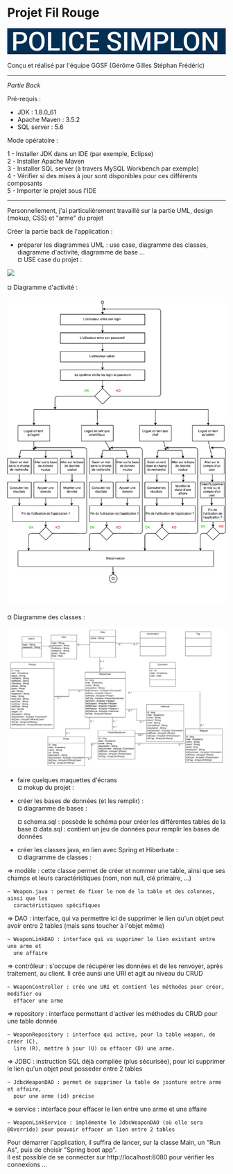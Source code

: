 # **Projet Fil Rouge** #


<p>
  <img src=".\src\assets\images\titre-fil-rouge.png"/>
</p>
Conçu et réalisé par l'équipe GGSF (Gérôme Gilles Stéphan Frédéric)

----------

*Partie Back*

Pré-requis :

- JDK : 1.8.0_61
- Apache Maven : 3.5.2
- SQL server : 5.6

Mode opératoire :

1 - Installer JDK dans un IDE (par exemple, Eclipse)  
2 - Installer Apache Maven  
3 - Installer SQL server (à travers MySQL Workbench par exemple)  
4 - Vérifier si des mises à jour sont disponibles pour ces différents composants  
5 - Importer le projet sous l'IDE    

----------

Personnellement, j'ai particulièrement travaillé sur la partie UML, design (mokup, CSS) et "arme" du projet

Créer la partie back de l'application :

- préparer les diagrammes UML : use case, diagramme des classes, diagramme d'activité, diagramme de base ...  
	¤ USE case du projet :
<p>
  <img src=".\src\assets\images\use_case.pdf"/>
</p>
	¤ Diagramme d'activité :
<p>
  <img src=".\src\assets\images\diagramme activite.pdf"/>
</p>
	¤ Diagramme des classes :
<p>
  <img src=".\src\assets\images\LesExperts.jpg"/>
</p>

- faire quelques maquettes d'écrans  
	¤ mokup du projet :


- créer les bases de données (et les remplir) :  
	¤ diagramme de bases :

	¤ schema.sql : possède le schéma pour créer les différentes tables de la base
	¤ data.sql : contient un jeu de données pour remplir les bases de données  
	
- créer les classes java, en lien avec Spring et Hiberbate :  
	¤ diagramme de classes :


=> modèle : cette classe permet de créer et nommer une table, ainsi que ses champs et leurs caractéristiques (nom, non null, clé primaire, ...)  

	~ Weapon.java : permet de fixer le nom de la table et des colonnes, ainsi que les
	  caractéristiques spécifiques

=> DAO : interface, qui va permettre ici de supprimer le lien qu'un objet peut avoir entre 2 tables (mais sans toucher à l'objet même)  

	~ WeaponLinkDAO : interface qui va supprimer le lien existant entre une arme et
	  une affaire

=> contrôleur : s'occupe de récupérer les données et de les renvoyer, après traitement, au client. Il crée aunsi une URI et agit au niveau du CRUD  

	~ WeaponController : crée une URI et contient les méthodes pour créer, modifier ou  
      effacer une arme

=> repository : interface permettant d'activer les méthodes du CRUD pour une table donnée
  
	~ WeaponRepository : interface qui active, pour la table weapon, de créer (C),  
	  lire (R), mettre à jour (U) ou effacer (D) une arme.


=> JDBC : instruction SQL déjà compilée (plus sécurisée), pour ici supprimer le lien qu'un objet peut posseder entre 2 tables  

	~ JdbcWeaponDAO : permet de supprimer la table de jointure entre arme et affaire,  
	  pour une arme (id) précise

=> service : interface pour effacer le lien entre une arme et une affaire  

	~ WeaponLinkService : implémente le JdbcWeaponDAO (où elle sera @Override) pour pouvoir effacer un lien entre 2 tables



Pour démarrer l'application, il suffira de lancer, sur la classe Main, un "Run As", puis de choisir "Spring boot app".  
Il est possible de se connecter sur http://localhost:8080 pour vérifier les connexions ...
